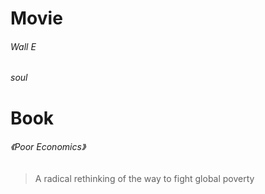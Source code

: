 



# Movie



###### Wall E

###### soul





# Book

###### 《Poor Economics》

> A radical rethinking of the way to fight global poverty